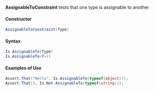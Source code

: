 **AssignableToConstraint** tests that one type is assignable to another

#### Constructor

```csharp
AssignableToConstraint(Type)
```

#### Syntax

```csharp
Is.AssignableTo(Type)
Is.AssignableTo<T>()
```

#### Examples of Use

```csharp
Assert.That("Hello", Is.AssignableTo(typeof(object)));
Assert.That(5, Is.Not.AssignableTo(typeof(string)));
```
